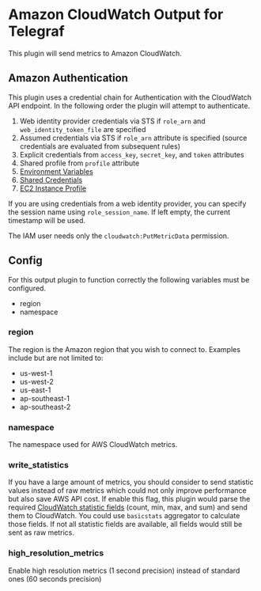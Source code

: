 # Amazon CloudWatch Output for Telegraf

This plugin will send metrics to Amazon CloudWatch.

## Amazon Authentication

This plugin uses a credential chain for Authentication with the CloudWatch
API endpoint. In the following order the plugin will attempt to authenticate.

1. Web identity provider credentials via STS if `role_arn` and `web_identity_token_file` are specified
1. Assumed credentials via STS if `role_arn` attribute is specified (source credentials are evaluated from subsequent rules)
1. Explicit credentials from `access_key`, `secret_key`, and `token` attributes
1. Shared profile from `profile` attribute
1. [Environment Variables](https://github.com/aws/aws-sdk-go/wiki/configuring-sdk#environment-variables)
1. [Shared Credentials](https://github.com/aws/aws-sdk-go/wiki/configuring-sdk#shared-credentials-file)
1. [EC2 Instance Profile](http://docs.aws.amazon.com/AWSEC2/latest/UserGuide/iam-roles-for-amazon-ec2.html)

If you are using credentials from a web identity provider, you can specify the session name using `role_session_name`. If
left empty, the current timestamp will be used.

The IAM user needs only the `cloudwatch:PutMetricData` permission.

## Config

For this output plugin to function correctly the following variables
must be configured.

* region
* namespace

### region

The region is the Amazon region that you wish to connect to.
Examples include but are not limited to:

* us-west-1
* us-west-2
* us-east-1
* ap-southeast-1
* ap-southeast-2

### namespace

The namespace used for AWS CloudWatch metrics.

### write_statistics

If you have a large amount of metrics, you should consider to send statistic
values instead of raw metrics which could not only improve performance but
also save AWS API cost. If enable this flag, this plugin would parse the required
[CloudWatch statistic fields](https://docs.aws.amazon.com/sdk-for-go/api/service/cloudwatch/#StatisticSet)
(count, min, max, and sum) and send them to CloudWatch. You could use `basicstats`
aggregator to calculate those fields. If not all statistic fields are available,
all fields would still be sent as raw metrics.

### high_resolution_metrics

Enable high resolution metrics (1 second precision) instead of standard ones (60 seconds precision)
